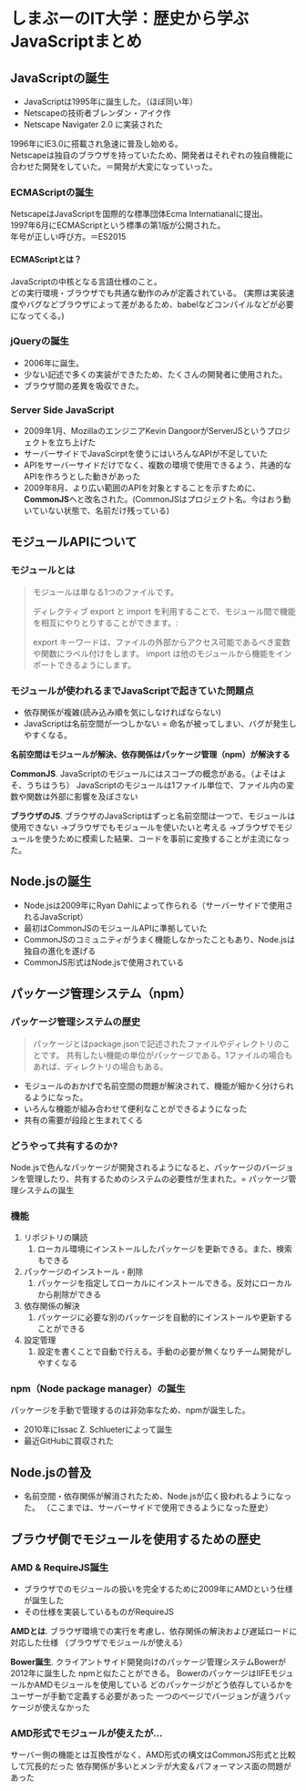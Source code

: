 # しまぶーのIT大学：歴史から学ぶJavaScriptまとめ

## JavaScriptの誕生
- JavaScriptは1995年に誕生した。（ほぼ同い年）
- Netscapeの技術者ブレンダン・アイク作
- Netscape Navigater 2.0 に実装された

1996年にIE3.0に搭載され急速に普及し始める。  
Netscapeは独自のブラウザを持っていたため、開発者はそれぞれの独自機能に合わせた開発をしていた。＝開発が大変になっていった。  


### ECMAScriptの誕生
NetscapeはJavaScriptを国際的な標準団体Ecma Internatianalに提出。  
1997年6月にECMAScriptという標準の第1版が公開された。  
年号が正しい呼び方。＝ES2015


#### ECMAScriptとは？
JavaScriptの中核となる言語仕様のこと。  
どの実行環境・ブラウザでも共通な動作のみが定義されている。 
(実際は実装速度やバグなどブラウザによって差があるため、babelなどコンパイルなどが必要になってくる。)


### jQueryの誕生
- 2006年に誕生。
- 少ない記述で多くの実装ができたため、たくさんの開発者に使用された。
- ブラウザ間の差異を吸収できた。


### Server Side JavaScript
- 2009年1月、MozillaのエンジニアKevin DangoorがServerJSというプロジェクトを立ち上げた
- サーバーサイドでJavaScirptを使うにはいろんなAPIが不足していた
- APIをサーバーサイドだけでなく、複数の環境で使用できるよう、共通的なAPIを作ろうとした動きがあった
- 2009年8月、より広い範囲のAPIを対象とすることを示すために、**CommonJS**へと改名された。(CommonJSはプロジェクト名。今はおう動いていない状態で、名前だけ残っている)


## モジュールAPIについて
### モジュールとは
> モジュールは単なる1つのファイルです。
> 
> ディレクティブ export と import を利用することで、モジュール間で機能を相互にやりとりすることができます。:
> 
> export キーワードは、ファイルの外部からアクセス可能であるべき変数や関数にラベル付けをします。
> import は他のモジュールから機能をインポートできるようにします。


### モジュールが使われるまでJavaScriptで起きていた問題点
- 依存関係が複雑(読み込み順を気にしなければならない)
- JavaScriptは名前空間が一つしかない = 命名が被ってしまい、バグが発生しやすくなる。

**名前空間はモジュールが解決、依存関係はパッケージ管理（npm）が解決する**

**CommonJS**. 
JavaScriptのモジュールにはスコープの概念がある。（よそはよそ、うちはうち）
JavaScriptのモジュールは1ファイル単位で、ファイル内の変数や関数は外部に影響を及ぼさない


**ブラウザのJS**. 
ブラウザのJavaScriptはずっと名前空間は一つで、モジュールは使用できない
→ブラウザでもモジュールを使いたいと考える
→ブラウザでモジュールを使うために模索した結果、コードを事前に変換することが主流になった。


## Node.jsの誕生
- Node.jsは2009年にRyan Dahlによって作られる（サーバーサイドで使用されるJavaScript）
- 最初はCommonJSのモジュールAPIに準拠していた
- CommonJSのコミュニティがうまく機能しなかったこともあり、Node.jsは独自の進化を遂げる
- CommonJS形式はNode.jsで使用されている


## パッケージ管理システム（npm）
### パッケージ管理システムの歴史
> パッケージとはpackage.jsonで記述されたファイルやディレクトリのことです。
共有したい機能の単位がパッケージである。1ファイルの場合もあれば、ディレクトリの場合もある。

- モジュールのおかげで名前空間の問題が解決されて、機能が細かく分けられるようになった。
- いろんな機能が組み合わせて便利なことができるようになった
- 共有の需要が段段と生まれてくる


### どうやって共有するのか?
Node.jsで色んなパッケージが開発されるようになると、パッケージのバージョンを管理したり、共有するためのシステムの必要性が生まれた。= パッケージ管理システムの誕生


### 機能
1. リポジトリの購読
    1. ローカル環境にインストールしたパッケージを更新できる。また、検索もできる
2. パッケージのインストール・削除
    1. パッケージを指定してローカルにインストールできる。反対にローカルから削除ができる
3. 依存関係の解決
    1. パッケージに必要な別のパッケージを自動的にインストールや更新することができる
4. 設定管理 
    1. 設定を書くことで自動で行える。手動の必要が無くなりチーム開発がしやすくなる


### npm（Node package manager）の誕生
パッケージを手動で管理するのは非効率なため、npmが誕生した。
- 2010年にIssac Z. Schlueterによって誕生
- 最近GitHubに買収された


## Node.jsの普及
- 名前空間・依存関係が解消されたため、Node.jsが広く扱われるようになった。
（ここまでは、サーバーサイドで使用できるようになった歴史）

## ブラウザ側でモジュールを使用するための歴史
### AMD & RequireJS誕生
- ブラウザでのモジュールの扱いを完全するために2009年にAMDという仕様が誕生した
- その仕様を実装しているものがRequireJS

**AMDとは**. 
ブラウザ環境での実行を考慮し、依存関係の解決および遅延ロードに対応した仕様
（ブラウザでモジュールが使える）

**Bower誕生**. 
クライアントサイド開発向けのパッケージ管理システムBowerが2012年に誕生した
npmと似たことができる。
BowerのパッケージはIIFEモジュールかAMDモジュールを使用している
どのパッケージがどう依存しているかをユーザーが手動で定義する必要があった
一つのページでバージョンが違うパッケージが使えなかった

### AMD形式でモジュールが使えたが…
サーバー側の機能とは互換性がなく、AMD形式の構文はCommonJS形式と比較して冗長的だった
依存関係が多いとメンテが大変＆パフォーマンス面の問題があった


